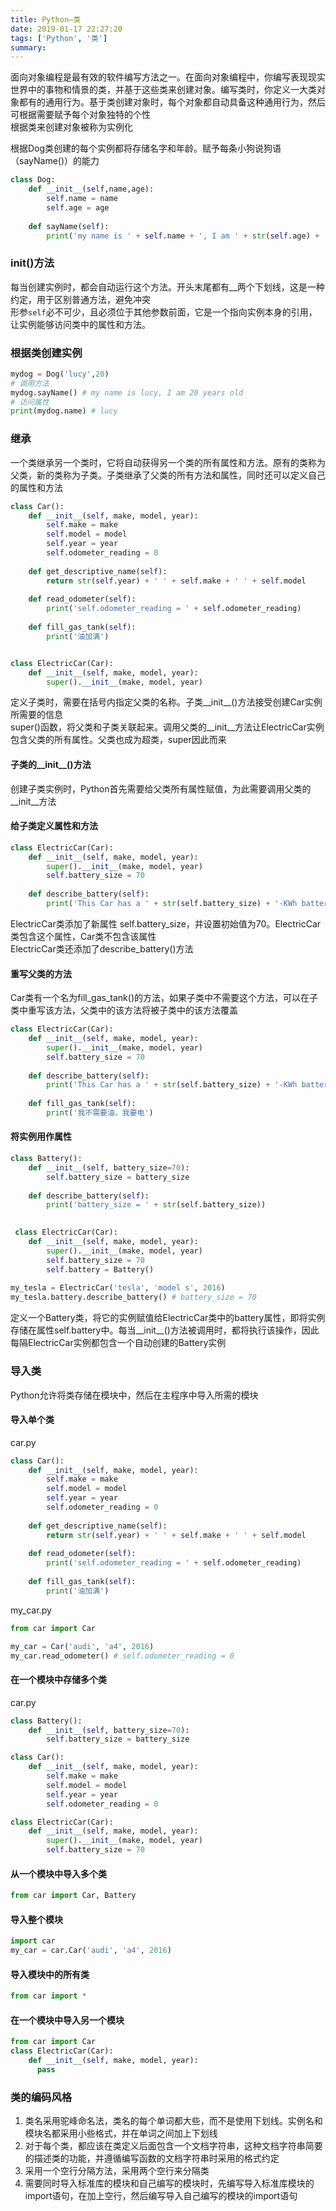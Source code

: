 ```yaml
---
title: Python—类
date: 2019-01-17 22:27:20
tags: ['Python', '类']
summary:
---
```

面向对象编程是最有效的软件编写方法之一。在面向对象编程中，你编写表现现实世界中的事物和情景的类，并基于这些类来创建对象。编写类时，你定义一大类对象都有的通用行为。基于类创建对象时，每个对象都自动具备这种通用行为，然后可根据需要赋予每个对象独特的个性<br />根据类来创建对象被称为实例化

根据Dog类创建的每个实例都将存储名字和年龄。赋予每条小狗说狗语（sayName()）的能力
```python
class Dog:
	def __init__(self,name,age):
		self.name = name
		self.age = age
    
	def sayName(self):
		print('my name is ' + self.name + ', I am ' + str(self.age) + ' years old')
```

### __init__()方法
每当创建实例时，都会自动运行这个方法。开头末尾都有__两个下划线，这是一种约定，用于区别普通方法，避免冲突<br />形参`self`必不可少，且必须位于其他参数前面，它是一个指向实例本身的引用，让实例能够访问类中的属性和方法。

### 根据类创建实例
```python
mydog = Dog('lucy',20)
# 调用方法
mydog.sayName() # my name is lucy, I am 20 years old
# 访问属性
print(mydog.name) # lucy
```

### 继承
一个类继承另一个类时，它将自动获得另一个类的所有属性和方法。原有的类称为父类，新的类称为子类。子类继承了父类的所有方法和属性，同时还可以定义自己的属性和方法
```python
class Car():
    def __init__(self, make, model, year):
        self.make = make
        self.model = model
        self.year = year
        self.odometer_reading = 0
    
    def get_descriptive_name(self):
        return str(self.year) + ' ' + self.make + ' ' + self.model
    
    def read_odometer(self):
        print('self.odometer_reading = ' + self.odometer_reading)
    
    def fill_gas_tank(self):
        print('油加满')


class ElectricCar(Car):
    def __init__(self, make, model, year):
        super().__init__(make, model, year)
```

定义子类时，需要在括号内指定父类的名称。子类__init__()方法接受创建Car实例所需要的信息<br />super()函数，将父类和子类关联起来。调用父类的__init__方法让ElectricCar实例包含父类的所有属性。父类也成为超类，super因此而来

#### 子类的__init__()方法
创建子类实例时，Python首先需要给父类所有属性赋值，为此需要调用父类的__init__方法

#### 给子类定义属性和方法
```python
class ElectricCar(Car):
    def __init__(self, make, model, year):
        super().__init__(make, model, year)
        self.battery_size = 70
    
    def describe_battery(self):
        print('This Car has a ' + str(self.battery_size) + '-KWh battery.')
```

ElectricCar类添加了新属性 self.battery_size，并设置初始值为70。ElectricCar类包含这个属性，Car类不包含该属性<br />ElectricCar类还添加了describe_battery()方法

#### 重写父类的方法
Car类有一个名为fill_gas_tank()的方法，如果子类中不需要这个方法，可以在子类中重写该方法，父类中的该方法将被子类中的该方法覆盖
```python
class ElectricCar(Car):
    def __init__(self, make, model, year):
        super().__init__(make, model, year)
        self.battery_size = 70
    
    def describe_battery(self):
        print('This Car has a ' + str(self.battery_size) + '-KWh battery.')
    
    def fill_gas_tank(self):
        print('我不需要油，我要电')
```

#### 将实例用作属性
```python
class Battery():
    def __init__(self, battery_size=70):
        self.battery_size = battery_size
    
    def describe_battery(self):
        print('battery_size = ' + str(self.battery_size))
 

 class ElectricCar(Car):
    def __init__(self, make, model, year):
        super().__init__(make, model, year)
        self.battery_size = 70
        self.battery = Battery()
     
my_tesla = ElectricCar('tesla', 'model s', 2016)
my_tesla.battery.describe_battery() # battery_size = 70
```

定义一个Battery类，将它的实例赋值给ElectricCar类中的battery属性，即将实例存储在属性self.battery中。每当__init__()方法被调用时，都将执行该操作，因此每隔ElectricCar实例都包含一个自动创建的Battery实例

### 导入类
Python允许将类存储在模块中，然后在主程序中导入所需的模块
#### 导入单个类
car.py
```python
class Car():
    def __init__(self, make, model, year):
        self.make = make
        self.model = model
        self.year = year
        self.odometer_reading = 0
    
    def get_descriptive_name(self):
        return str(self.year) + ' ' + self.make + ' ' + self.model
    
    def read_odometer(self):
        print('self.odometer_reading = ' + self.odometer_reading)
    
    def fill_gas_tank(self):
        print('油加满')
```

my_car.py
```python
from car import Car

my_car = Car('audi', 'a4', 2016)
my_car.read_odometer() # self.odometer_reading = 0
```

#### 在一个模块中存储多个类
car.py
```python
class Battery():
    def __init__(self, battery_size=70):
        self.battery_size = battery_size

class Car():
    def __init__(self, make, model, year):
        self.make = make
        self.model = model
        self.year = year
        self.odometer_reading = 0

class ElectricCar(Car):
    def __init__(self, make, model, year):
        super().__init__(make, model, year)
        self.battery_size = 70
```

#### 从一个模块中导入多个类
```python
from car import Car, Battery
```

#### 导入整个模块
```python
import car
my_car = car.Car('audi', 'a4', 2016)
```

#### 导入模块中的所有类
```python
from car import *
```

#### 在一个模块中导入另一个模块
```python
from car import Car
class ElectricCar(Car):
    def __init__(self, make, model, year):
      pass
```

### 类的编码风格
1. 类名采用驼峰命名法，类名的每个单词都大些，而不是使用下划线。实例名和模块名都采用小些格式，并在单词之间加上下划线
1. 对于每个类，都应该在类定义后面包含一个文档字符串，这种文档字符串简要的描述类的功能，并遵循编写函数的文档字符串时采用的格式约定
1. 采用一个空行分隔方法，采用两个空行来分隔类
1. 需要同时导入标准库的模块和自己编写的模块时，先编写导入标准库模块的import语句，在加上空行，然后编写导入自己编写的模块的import语句